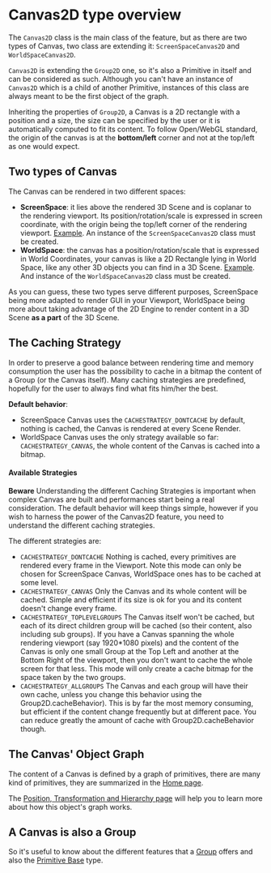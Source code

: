 # Canvas2D type overview

The `Canvas2D` class is the main class of the feature, but as there are two types of Canvas, two class are extending it: `ScreenSpaceCanvas2D` and `WorldSpaceCanvas2D`.

`Canvas2D` is extending the `Group2D` one, so it's also a Primitive in itself and can be considered as such. Although you can't have an instance of `Canvas2D` which is a child of another Primitive, instances of this class are always meant to be the first object of the graph.

Inheriting the properties of `Group2D`, a Canvas is a 2D rectangle with a position and a size, the size can be specified by the user or it is automatically computed to fit its content. To follow Open/WebGL standard, the origin of the canvas is at the **bottom/left** corner and not at the top/left as one would expect.

## Two types of Canvas


The Canvas can be rendered in two different spaces:

 - **ScreenSpace**: it lies above the rendered 3D Scene and is coplanar to the rendering viewport. Its position/rotation/scale is expressed in screen coordinate, with the origin being the top/left corner of the rendering viewport. [Example](https://www.babylonjs-playground.com/#2AVSFH#35). An instance of the `ScreenSpaceCanvas2D` class must be created.
 - **WorldSpace**: the canvas has a position/rotation/scale that is expressed in World Coordinates, your canvas is like a 2D Rectangle lying in World Space, like any other 3D objects you can find in a 3D Scene. [Example](https://www.babylonjs-playground.com/#1BKDEO#22). And instance of the `WorldSpaceCanvas2D` class must be created.

As you can guess, these two types serve different purposes, ScreenSpace being more adapted to render GUI in your Viewport, WorldSpace being more about taking advantage of the 2D Engine to render content in a 3D Scene **as a part** of the 3D Scene.

## The Caching Strategy
In order to preserve a good balance between rendering time and memory consumption the user has the possibility to cache in a bitmap the content of a Group (or the Canvas itself). Many caching strategies are predefined, hopefully for the user to always find what fits him/her the best.

**Default behavior**: 

 - ScreenSpace Canvas uses the `CACHESTRATEGY_DONTCACHE` by default, nothing is cached, the Canvas is rendered at every Scene Render.
 - WorldSpace Canvas uses the only strategy available so far: `CACHESTRATEGY_CANVAS`, the whole content of the Canvas is cached into a bitmap.

#### Available Strategies

**Beware** Understanding the different Caching Strategies is important when complex Canvas are built and performances start being a real consideration. The default behavior will keep things simple, however if you wish to harness the power of the Canvas2D feature, you need to understand the different caching strategies.

The different strategies are:

- `CACHESTRATEGY_DONTCACHE` Nothing is cached, every primitives are rendered every frame in the Viewport. Note this mode can only be chosen for ScreenSpace Canvas, WorldSpace ones has to be cached at some level.
- `CACHESTRATEGY_CANVAS` Only the Canvas and its whole content will be cached. Simple and efficient if its size is ok for you and its content doesn't change every frame.
- `CACHESTRATEGY_TOPLEVELGROUPS` The Canvas itself won't be cached, but each of its direct children group will be cached (so their content, also including sub groups). If you have a Canvas spanning the whole rendering viewport (say 1920*1080 pixels) and the content of the Canvas is only one small Group at the Top Left and another at the Bottom Right of the viewport, then you don't want to cache the whole screen for that less. This mode will only create a cache bitmap for the space taken by the two groups.
- `CACHESTRATEGY_ALLGROUPS` The Canvas and each group will have their own cache, unless you change this behavior using the Group2D.cacheBehavior). This is by far the most memory consuming, but efficient if the content change frequently but at different pace. You can reduce greatly the amount of cache with Group2D.cacheBehavior though.

## The Canvas' Object Graph
The content of a Canvas is defined by a graph of primitives, there are many kind of primitives, they are summarized in the [Home page](http://doc.babylonjs.com/extensions/Canvas2D_Home).

The [Position, Transformation and Hierarchy page](http://doc.babylonjs.com/extensions/Canvas2D_PosTransHierarchy) will help you to learn more about how this object's graph works.

## A Canvas is also a Group

So it's useful to know about the different features that a [Group](http://doc.babylonjs.com/extensions/Canvas2D_Group2D) offers and also the [Primitive Base](http://doc.babylonjs.com/extensions/Canvas2D_Prim2DBase) type.
